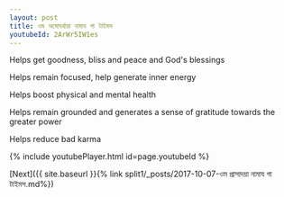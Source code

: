 ```yaml
---
layout: post
title: ওম অমোঘর্থায়া নামায গা টাইমস
youtubeId: 2ArWr5IW1es
---
```

 
 
Helps get goodness, bliss and peace and God's blessings
 
Helps remain focused, help generate inner energy 
 
Helps boost physical and mental health 
 
Helps remain grounded and generates a sense of gratitude towards the greater power 
 
Helps reduce bad karma
 
 
 
 


{% include youtubePlayer.html id=page.youtubeId %}
 
[Next]({{ site.baseurl }}{% link  split1/_posts/2017-10-07-ওম প্রাসাদয়া নামায গা টাইমস.md%})
 

